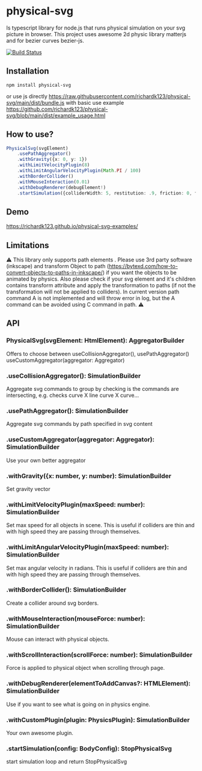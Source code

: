 physical-svg
==========================================================================================

Is typescript library for node.js that runs physical simulation on your svg picture in browser. This project uses awesome 2d physic library matterjs and for bezier curves bezier-js.

[![Build Status](https://app.travis-ci.com/richardk123/physical-svg.svg?branch=main)](https://travis-ci.org/liabru/matter-js)

Installation
---
```
npm install physical-svg
```
or use js directly https://raw.githubusercontent.com/richardk123/physical-svg/main/dist/bundle.js with basic use example https://github.com/richardk123/physical-svg/blob/main/dist/example_usage.html

How to use?
-----------

```ts
PhysicalSvg(svgElement)
    .usePathAggregator()
    .withGravity({x: 0, y: 1})
    .withLimitVelocityPlugin(8)
    .withLimitAngularVelocityPlugin(Math.PI / 100)
    .withBorderCollider()
    .withMouseInteraction(0.01)
    .withDebugRenderer(debugElement!)
    .startSimulation({colliderWidth: 5, restitution: .9, friction: 0, frictionAir: 0});
```

Demo
---
https://richardk123.github.io/physical-svg-examples/

Limitations
---

:warning:
This library only supports path elements <path d="..." >. Please use 3rd party software (inkscape) and transform Object to path (https://bytexd.com/how-to-convert-objects-to-paths-in-inkscape/) if you want the objects to be animated by physics.
Also please check if your svg element and it's children contains transform attribute and apply the transformation to paths (if not the transformation will not be applied to colliders).
In current version path command A is not implemented and will throw error in log, but the A command can be avoided using C command in path.
:warning:

API
---

### PhysicalSvg(svgElement: HtmlElement): AggregatorBuilder

Offers to choose between useCollisionAggregator(), usePathAggregator() useCustomAggregator(aggregator: Aggregator)

### .useCollisionAggregator(): SimulationBuilder

Aggregate svg commands to group by checking is the commands are intersecting, e.g. checks curve X line curve X curve...

### .usePathAggregator(): SimulationBuilder

Aggregate svg commands by path specified in svg content

### .useCustomAggregator(aggregator: Aggregator): SimulationBuilder

Use your own better aggregator

### .withGravity({x: number, y: number): SimulationBuilder

Set gravity vector

### .withLimitVelocityPlugin(maxSpeed: number): SimulationBuilder

Set max speed for all objects in scene. This is useful if colliders are thin and with high speed they are passing through themselves.

### .withLimitAngularVelocityPlugin(maxSpeed: number): SimulationBuilder

Set max angular velocity in radians. This is useful if colliders are thin and with high speed they are passing through themselves.

### .withBorderCollider(): SimulationBuilder

Create a collider around svg borders.

### .withMouseInteraction(mouseForce: number): SimulationBuilder

Mouse can interact with physical objects.

### .withScrollInteraction(scrollForce: number): SimulationBuilder

Force is applied to physical object when scrolling through page.

### .withDebugRenderer(elementToAddCanvas?: HTMLElement): SimulationBuilder

Use if you want to see what is going on in physics engine.

### .withCustomPlugin(plugin: PhysicsPlugin): SimulationBuilder

Your own awesome plugin.

### .startSimulation(config: BodyConfig): StopPhysicalSvg

start simulation loop and return StopPhysicalSvg
